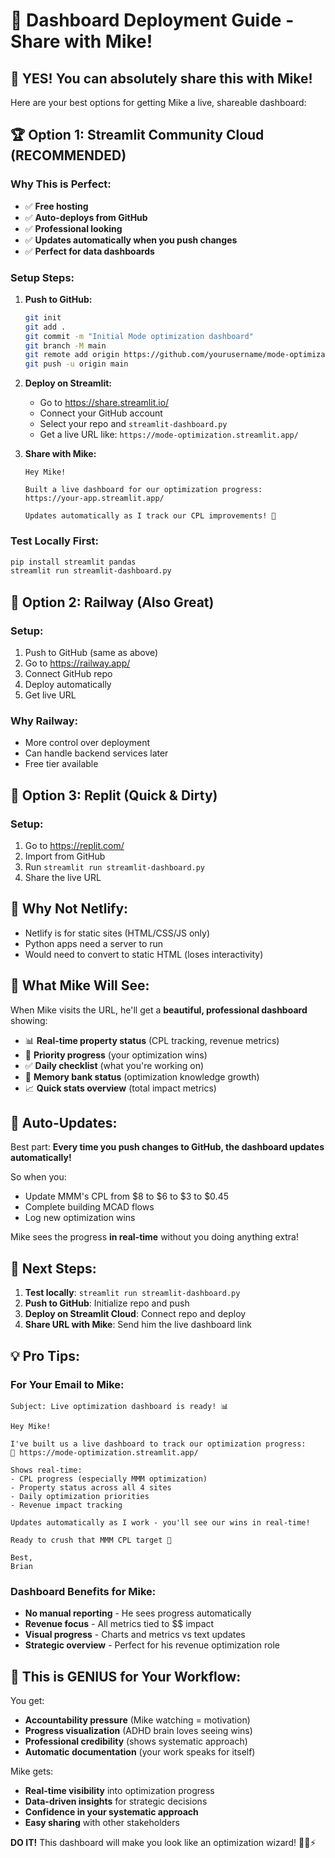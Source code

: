 # 🚀 Dashboard Deployment Guide - Share with Mike!

## 🎯 **YES! You can absolutely share this with Mike!**

Here are your best options for getting Mike a live, shareable dashboard:

## 🏆 **Option 1: Streamlit Community Cloud (RECOMMENDED)**

### Why This is Perfect:
- ✅ **Free hosting**
- ✅ **Auto-deploys from GitHub** 
- ✅ **Professional looking**
- ✅ **Updates automatically when you push changes**
- ✅ **Perfect for data dashboards**

### Setup Steps:
1. **Push to GitHub:**
   ```bash
   git init
   git add .
   git commit -m "Initial Mode optimization dashboard"
   git branch -M main
   git remote add origin https://github.com/yourusername/mode-optimization
   git push -u origin main
   ```

2. **Deploy on Streamlit:**
   - Go to https://share.streamlit.io/
   - Connect your GitHub account
   - Select your repo and `streamlit-dashboard.py`
   - Get a live URL like: `https://mode-optimization.streamlit.app/`

3. **Share with Mike:**
   ```
   Hey Mike! 
   
   Built a live dashboard for our optimization progress: 
   https://your-app.streamlit.app/
   
   Updates automatically as I track our CPL improvements! 🚀
   ```

### **Test Locally First:**
```bash
pip install streamlit pandas
streamlit run streamlit-dashboard.py
```

## 🥈 **Option 2: Railway (Also Great)**

### Setup:
1. Push to GitHub (same as above)
2. Go to https://railway.app/
3. Connect GitHub repo
4. Deploy automatically
5. Get live URL

### Why Railway:
- More control over deployment
- Can handle backend services later
- Free tier available

## 🥉 **Option 3: Replit (Quick & Dirty)**

### Setup:
1. Go to https://replit.com/
2. Import from GitHub
3. Run `streamlit run streamlit-dashboard.py`
4. Share the live URL

## 🚫 **Why Not Netlify:**
- Netlify is for static sites (HTML/CSS/JS only)
- Python apps need a server to run
- Would need to convert to static HTML (loses interactivity)

## 📱 **What Mike Will See:**

When Mike visits the URL, he'll get a **beautiful, professional dashboard** showing:

- 📊 **Real-time property status** (CPL tracking, revenue metrics)
- 🎯 **Priority progress** (your optimization wins)
- ✅ **Daily checklist** (what you're working on)
- 🧠 **Memory bank status** (optimization knowledge growth)
- 📈 **Quick stats overview** (total impact metrics)

## 🔄 **Auto-Updates:**

Best part: **Every time you push changes to GitHub, the dashboard updates automatically!**

So when you:
- Update MMM's CPL from $8 to $6 to $3 to $0.45
- Complete building MCAD flows  
- Log new optimization wins

Mike sees the progress **in real-time** without you doing anything extra!

## 🎯 **Next Steps:**

1. **Test locally**: `streamlit run streamlit-dashboard.py`
2. **Push to GitHub**: Initialize repo and push
3. **Deploy on Streamlit Cloud**: Connect repo and deploy
4. **Share URL with Mike**: Send him the live dashboard link

## 💡 **Pro Tips:**

### **For Your Email to Mike:**
```
Subject: Live optimization dashboard is ready! 📊

Hey Mike!

I've built us a live dashboard to track our optimization progress:
🔗 https://mode-optimization.streamlit.app/

Shows real-time:
- CPL progress (especially MMM optimization)
- Property status across all 4 sites
- Daily optimization priorities
- Revenue impact tracking

Updates automatically as I work - you'll see our wins in real-time! 

Ready to crush that MMM CPL target 🚀

Best,
Brian
```

### **Dashboard Benefits for Mike:**
- **No manual reporting** - He sees progress automatically
- **Revenue focus** - All metrics tied to $$ impact
- **Visual progress** - Charts and metrics vs text updates
- **Strategic overview** - Perfect for his revenue optimization role

## 🚀 **This is GENIUS for Your Workflow:**

You get:
- **Accountability pressure** (Mike watching = motivation)
- **Progress visualization** (ADHD brain loves seeing wins)
- **Professional credibility** (shows systematic approach)
- **Automatic documentation** (your work speaks for itself)

Mike gets:
- **Real-time visibility** into optimization progress
- **Data-driven insights** for strategic decisions  
- **Confidence in your systematic approach**
- **Easy sharing** with other stakeholders

**DO IT!** This dashboard will make you look like an optimization wizard! 🧙‍♂️⚡ 